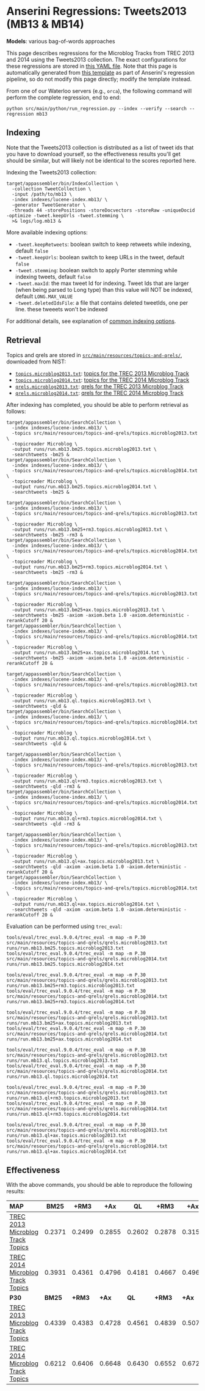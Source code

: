 # Anserini Regressions: Tweets2013 (MB13 &amp; MB14)

**Models**: various bag-of-words approaches

This page describes regressions for the Microblog Tracks from TREC 2013 and 2014 using the Tweets2013 collection.
The exact configurations for these regressions are stored in [this YAML file](../src/main/resources/regression/mb13.yaml).
Note that this page is automatically generated from [this template](../src/main/resources/docgen/templates/mb13.template) as part of Anserini's regression pipeline, so do not modify this page directly; modify the template instead.

From one of our Waterloo servers (e.g., `orca`), the following command will perform the complete regression, end to end:

```
python src/main/python/run_regression.py --index --verify --search --regression mb13
```

## Indexing

Note that the Tweets2013 collection is distributed as a list of tweet ids that you have to download yourself, so the
effectiveness results you'll get should be similar, but will likely not be identical to the scores reported here.

Indexing the Tweets2013 collection:

```
target/appassembler/bin/IndexCollection \
  -collection TweetCollection \
  -input /path/to/mb13 \
  -index indexes/lucene-index.mb13/ \
  -generator TweetGenerator \
  -threads 44 -storePositions -storeDocvectors -storeRaw -uniqueDocid -optimize -tweet.keepUrls -tweet.stemming \
  >& logs/log.mb13 &
```

More available indexing options:
* `-tweet.keepRetweets`: boolean switch to keep retweets while indexing, default `false`
* `-tweet.keepUrls`: boolean switch to keep URLs in the tweet, default `false`
* `-tweet.stemming`: boolean switch to apply Porter stemming while indexing tweets, default `false`
* `-tweet.maxId`: the max tweet Id for indexing. Tweet Ids that are larger (when being parsed to Long type) than this value will NOT be indexed, default `LONG.MAX_VALUE`
* `-tweet.deletedIdsFile`: a file that contains deleted tweetIds, one per line. these tweeets won't be indexed

For additional details, see explanation of [common indexing options](common-indexing-options.md).

## Retrieval

Topics and qrels are stored in [`src/main/resources/topics-and-qrels/`](../src/main/resources/topics-and-qrels/), downloaded from NIST:

+ [`topics.microblog2013.txt`](../src/main/resources/topics-and-qrels/topics.microblog2013.txt): [topics for the TREC 2013 Microblog Track](https://trec.nist.gov/data/microblog/2013/topics.MB111-170.txt)
+ [`topics.microblog2014.txt`](../src/main/resources/topics-and-qrels/topics.microblog2014.txt): [topics for the TREC 2014 Microblog Track](https://trec.nist.gov/data/microblog/2014/topics.MB171-225.txt)
+ [`qrels.microblog2013.txt`](../src/main/resources/topics-and-qrels/qrels.microblog2013.txt): [qrels for the TREC 2013 Microblog Track](https://trec.nist.gov/data/microblog/2013/qrels.txt)
+ [`qrels.microblog2014.txt`](../src/main/resources/topics-and-qrels/qrels.microblog2014.txt): [qrels for the TREC 2014 Microblog Track](https://trec.nist.gov/data/microblog/2014/qrels2014.txt)

After indexing has completed, you should be able to perform retrieval as follows:

```
target/appassembler/bin/SearchCollection \
  -index indexes/lucene-index.mb13/ \
  -topics src/main/resources/topics-and-qrels/topics.microblog2013.txt \
  -topicreader Microblog \
  -output runs/run.mb13.bm25.topics.microblog2013.txt \
  -searchtweets -bm25 &
target/appassembler/bin/SearchCollection \
  -index indexes/lucene-index.mb13/ \
  -topics src/main/resources/topics-and-qrels/topics.microblog2014.txt \
  -topicreader Microblog \
  -output runs/run.mb13.bm25.topics.microblog2014.txt \
  -searchtweets -bm25 &

target/appassembler/bin/SearchCollection \
  -index indexes/lucene-index.mb13/ \
  -topics src/main/resources/topics-and-qrels/topics.microblog2013.txt \
  -topicreader Microblog \
  -output runs/run.mb13.bm25+rm3.topics.microblog2013.txt \
  -searchtweets -bm25 -rm3 &
target/appassembler/bin/SearchCollection \
  -index indexes/lucene-index.mb13/ \
  -topics src/main/resources/topics-and-qrels/topics.microblog2014.txt \
  -topicreader Microblog \
  -output runs/run.mb13.bm25+rm3.topics.microblog2014.txt \
  -searchtweets -bm25 -rm3 &

target/appassembler/bin/SearchCollection \
  -index indexes/lucene-index.mb13/ \
  -topics src/main/resources/topics-and-qrels/topics.microblog2013.txt \
  -topicreader Microblog \
  -output runs/run.mb13.bm25+ax.topics.microblog2013.txt \
  -searchtweets -bm25 -axiom -axiom.beta 1.0 -axiom.deterministic -rerankCutoff 20 &
target/appassembler/bin/SearchCollection \
  -index indexes/lucene-index.mb13/ \
  -topics src/main/resources/topics-and-qrels/topics.microblog2014.txt \
  -topicreader Microblog \
  -output runs/run.mb13.bm25+ax.topics.microblog2014.txt \
  -searchtweets -bm25 -axiom -axiom.beta 1.0 -axiom.deterministic -rerankCutoff 20 &

target/appassembler/bin/SearchCollection \
  -index indexes/lucene-index.mb13/ \
  -topics src/main/resources/topics-and-qrels/topics.microblog2013.txt \
  -topicreader Microblog \
  -output runs/run.mb13.ql.topics.microblog2013.txt \
  -searchtweets -qld &
target/appassembler/bin/SearchCollection \
  -index indexes/lucene-index.mb13/ \
  -topics src/main/resources/topics-and-qrels/topics.microblog2014.txt \
  -topicreader Microblog \
  -output runs/run.mb13.ql.topics.microblog2014.txt \
  -searchtweets -qld &

target/appassembler/bin/SearchCollection \
  -index indexes/lucene-index.mb13/ \
  -topics src/main/resources/topics-and-qrels/topics.microblog2013.txt \
  -topicreader Microblog \
  -output runs/run.mb13.ql+rm3.topics.microblog2013.txt \
  -searchtweets -qld -rm3 &
target/appassembler/bin/SearchCollection \
  -index indexes/lucene-index.mb13/ \
  -topics src/main/resources/topics-and-qrels/topics.microblog2014.txt \
  -topicreader Microblog \
  -output runs/run.mb13.ql+rm3.topics.microblog2014.txt \
  -searchtweets -qld -rm3 &

target/appassembler/bin/SearchCollection \
  -index indexes/lucene-index.mb13/ \
  -topics src/main/resources/topics-and-qrels/topics.microblog2013.txt \
  -topicreader Microblog \
  -output runs/run.mb13.ql+ax.topics.microblog2013.txt \
  -searchtweets -qld -axiom -axiom.beta 1.0 -axiom.deterministic -rerankCutoff 20 &
target/appassembler/bin/SearchCollection \
  -index indexes/lucene-index.mb13/ \
  -topics src/main/resources/topics-and-qrels/topics.microblog2014.txt \
  -topicreader Microblog \
  -output runs/run.mb13.ql+ax.topics.microblog2014.txt \
  -searchtweets -qld -axiom -axiom.beta 1.0 -axiom.deterministic -rerankCutoff 20 &
```

Evaluation can be performed using `trec_eval`:

```
tools/eval/trec_eval.9.0.4/trec_eval -m map -m P.30 src/main/resources/topics-and-qrels/qrels.microblog2013.txt runs/run.mb13.bm25.topics.microblog2013.txt
tools/eval/trec_eval.9.0.4/trec_eval -m map -m P.30 src/main/resources/topics-and-qrels/qrels.microblog2014.txt runs/run.mb13.bm25.topics.microblog2014.txt

tools/eval/trec_eval.9.0.4/trec_eval -m map -m P.30 src/main/resources/topics-and-qrels/qrels.microblog2013.txt runs/run.mb13.bm25+rm3.topics.microblog2013.txt
tools/eval/trec_eval.9.0.4/trec_eval -m map -m P.30 src/main/resources/topics-and-qrels/qrels.microblog2014.txt runs/run.mb13.bm25+rm3.topics.microblog2014.txt

tools/eval/trec_eval.9.0.4/trec_eval -m map -m P.30 src/main/resources/topics-and-qrels/qrels.microblog2013.txt runs/run.mb13.bm25+ax.topics.microblog2013.txt
tools/eval/trec_eval.9.0.4/trec_eval -m map -m P.30 src/main/resources/topics-and-qrels/qrels.microblog2014.txt runs/run.mb13.bm25+ax.topics.microblog2014.txt

tools/eval/trec_eval.9.0.4/trec_eval -m map -m P.30 src/main/resources/topics-and-qrels/qrels.microblog2013.txt runs/run.mb13.ql.topics.microblog2013.txt
tools/eval/trec_eval.9.0.4/trec_eval -m map -m P.30 src/main/resources/topics-and-qrels/qrels.microblog2014.txt runs/run.mb13.ql.topics.microblog2014.txt

tools/eval/trec_eval.9.0.4/trec_eval -m map -m P.30 src/main/resources/topics-and-qrels/qrels.microblog2013.txt runs/run.mb13.ql+rm3.topics.microblog2013.txt
tools/eval/trec_eval.9.0.4/trec_eval -m map -m P.30 src/main/resources/topics-and-qrels/qrels.microblog2014.txt runs/run.mb13.ql+rm3.topics.microblog2014.txt

tools/eval/trec_eval.9.0.4/trec_eval -m map -m P.30 src/main/resources/topics-and-qrels/qrels.microblog2013.txt runs/run.mb13.ql+ax.topics.microblog2013.txt
tools/eval/trec_eval.9.0.4/trec_eval -m map -m P.30 src/main/resources/topics-and-qrels/qrels.microblog2014.txt runs/run.mb13.ql+ax.topics.microblog2014.txt
```

## Effectiveness

With the above commands, you should be able to reproduce the following results:

| **MAP**                                                                                                      | **BM25**  | **+RM3**  | **+Ax**   | **QL**    | **+RM3**  | **+Ax**   |
|:-------------------------------------------------------------------------------------------------------------|-----------|-----------|-----------|-----------|-----------|-----------|
| [TREC 2013 Microblog Track Topics](../src/main/resources/topics-and-qrels/topics.microblog2013.txt)          | 0.2371    | 0.2499    | 0.2855    | 0.2602    | 0.2878    | 0.3152    |
| [TREC 2014 Microblog Track Topics](../src/main/resources/topics-and-qrels/topics.microblog2014.txt)          | 0.3931    | 0.4361    | 0.4796    | 0.4181    | 0.4667    | 0.4965    |
| **P30**                                                                                                      | **BM25**  | **+RM3**  | **+Ax**   | **QL**    | **+RM3**  | **+Ax**   |
| [TREC 2013 Microblog Track Topics](../src/main/resources/topics-and-qrels/topics.microblog2013.txt)          | 0.4339    | 0.4383    | 0.4728    | 0.4561    | 0.4839    | 0.5078    |
| [TREC 2014 Microblog Track Topics](../src/main/resources/topics-and-qrels/topics.microblog2014.txt)          | 0.6212    | 0.6406    | 0.6648    | 0.6430    | 0.6552    | 0.6727    |
